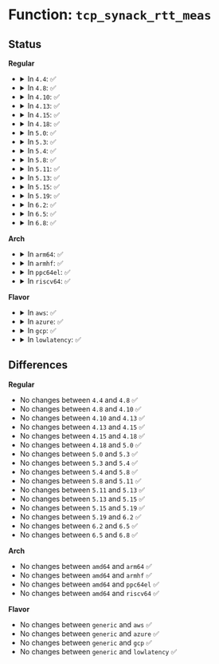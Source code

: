 # Function: <code>tcp_synack_rtt_meas</code>

## Status
<b>Regular</b>
<ul>
<li>
<details>
<summary>In <code>4.4</code>: ✅</summary>

```c
void tcp_synack_rtt_meas(struct sock *sk, struct request_sock *req);
```

**Collision:** Unique Global

**Inline:** No

**Transformation:** False

**Instances:**

```
In net/ipv4/tcp_input.c (ffffffff81771d80)
Location: net/ipv4/tcp_input.c:2980
Inline: False
Direct callers:
  - net/ipv4/tcp_input.c:tcp_rcv_state_process
  - net/ipv4/tcp_minisocks.c:tcp_check_req
```
**Symbols:**

```
ffffffff81771d80-ffffffff81771e74: tcp_synack_rtt_meas (STB_GLOBAL)
```
</details>
</li>
<li>
<details>
<summary>In <code>4.8</code>: ✅</summary>

```c
void tcp_synack_rtt_meas(struct sock *sk, struct request_sock *req);
```

**Collision:** Unique Global

**Inline:** No

**Transformation:** False

**Instances:**

```
In net/ipv4/tcp_input.c (ffffffff817de5d0)
Location: net/ipv4/tcp_input.c:2985
Inline: False
Direct callers:
  - net/ipv4/tcp_input.c:tcp_rcv_state_process
  - net/ipv4/tcp_minisocks.c:tcp_check_req
```
**Symbols:**

```
ffffffff817de5d0-ffffffff817de6cb: tcp_synack_rtt_meas (STB_GLOBAL)
```
</details>
</li>
<li>
<details>
<summary>In <code>4.10</code>: ✅</summary>

```c
void tcp_synack_rtt_meas(struct sock *sk, struct request_sock *req);
```

**Collision:** Unique Global

**Inline:** No

**Transformation:** False

**Instances:**

```
In net/ipv4/tcp_input.c (ffffffff8180e970)
Location: net/ipv4/tcp_input.c:2985
Inline: False
Direct callers:
  - net/ipv4/tcp_input.c:tcp_rcv_state_process
  - net/ipv4/tcp_minisocks.c:tcp_check_req
```
**Symbols:**

```
ffffffff8180e970-ffffffff8180eaae: tcp_synack_rtt_meas (STB_GLOBAL)
```
</details>
</li>
<li>
<details>
<summary>In <code>4.13</code>: ✅</summary>

```c
void tcp_synack_rtt_meas(struct sock *sk, struct request_sock *req);
```

**Collision:** Unique Global

**Inline:** No

**Transformation:** False

**Instances:**

```
In net/ipv4/tcp_input.c (ffffffff8182e940)
Location: net/ipv4/tcp_input.c:2967
Inline: False
Direct callers:
  - net/ipv4/tcp_input.c:tcp_rcv_state_process
  - net/ipv4/tcp_minisocks.c:tcp_check_req
```
**Symbols:**

```
ffffffff8182e940-ffffffff8182e9ec: tcp_synack_rtt_meas (STB_GLOBAL)
```
</details>
</li>
<li>
<details>
<summary>In <code>4.15</code>: ✅</summary>

```c
void tcp_synack_rtt_meas(struct sock *sk, struct request_sock *req);
```

**Collision:** Unique Global

**Inline:** No

**Transformation:** False

**Instances:**

```
In net/ipv4/tcp_input.c (ffffffff818ad910)
Location: net/ipv4/tcp_input.c:2912
Inline: False
Direct callers:
  - net/ipv4/tcp_input.c:tcp_rcv_state_process
  - net/ipv4/tcp_minisocks.c:tcp_check_req
```
**Symbols:**

```
ffffffff818ad910-ffffffff818ad9bc: tcp_synack_rtt_meas (STB_GLOBAL)
```
</details>
</li>
<li>
<details>
<summary>In <code>4.18</code>: ✅</summary>

```c
void tcp_synack_rtt_meas(struct sock *sk, struct request_sock *req);
```

**Collision:** Unique Global

**Inline:** No

**Transformation:** False

**Instances:**

```
In net/ipv4/tcp_input.c (ffffffff819024d0)
Location: net/ipv4/tcp_input.c:2950
Inline: False
Direct callers:
  - net/ipv4/tcp_input.c:tcp_rcv_state_process
  - net/ipv4/tcp_minisocks.c:tcp_check_req
```
**Symbols:**

```
ffffffff819024d0-ffffffff8190257c: tcp_synack_rtt_meas (STB_GLOBAL)
```
</details>
</li>
<li>
<details>
<summary>In <code>5.0</code>: ✅</summary>

```c
void tcp_synack_rtt_meas(struct sock *sk, struct request_sock *req);
```

**Collision:** Unique Global

**Inline:** No

**Transformation:** False

**Instances:**

```
In net/ipv4/tcp_input.c (ffffffff81930550)
Location: net/ipv4/tcp_input.c:2942
Inline: False
Direct callers:
  - net/ipv4/tcp_input.c:tcp_rcv_state_process
  - net/ipv4/tcp_minisocks.c:tcp_check_req
```
**Symbols:**

```
ffffffff81930550-ffffffff819305f3: tcp_synack_rtt_meas (STB_GLOBAL)
```
</details>
</li>
<li>
<details>
<summary>In <code>5.3</code>: ✅</summary>

```c
void tcp_synack_rtt_meas(struct sock *sk, struct request_sock *req);
```

**Collision:** Unique Global

**Inline:** No

**Transformation:** False

**Instances:**

```
In net/ipv4/tcp_input.c (ffffffff81993b50)
Location: net/ipv4/tcp_input.c:2962
Inline: False
Direct callers:
  - net/ipv4/tcp_input.c:tcp_rcv_state_process
  - net/ipv4/tcp_minisocks.c:tcp_check_req
```
**Symbols:**

```
ffffffff81993b50-ffffffff81993bf3: tcp_synack_rtt_meas (STB_GLOBAL)
```
</details>
</li>
<li>
<details>
<summary>In <code>5.4</code>: ✅</summary>

```c
void tcp_synack_rtt_meas(struct sock *sk, struct request_sock *req);
```

**Collision:** Unique Global

**Inline:** No

**Transformation:** False

**Instances:**

```
In net/ipv4/tcp_input.c (ffffffff819ca6a0)
Location: net/ipv4/tcp_input.c:2968
Inline: False
Direct callers:
  - net/ipv4/tcp_input.c:tcp_rcv_state_process
  - net/ipv4/tcp_minisocks.c:tcp_check_req
```
**Symbols:**

```
ffffffff819ca6a0-ffffffff819ca743: tcp_synack_rtt_meas (STB_GLOBAL)
```
</details>
</li>
<li>
<details>
<summary>In <code>5.8</code>: ✅</summary>

```c
void tcp_synack_rtt_meas(struct sock *sk, struct request_sock *req);
```

**Collision:** Unique Global

**Inline:** No

**Transformation:** False

**Instances:**

```
In net/ipv4/tcp_input.c (ffffffff81ab7670)
Location: net/ipv4/tcp_input.c:2952
Inline: False
Direct callers:
  - net/ipv4/tcp_input.c:tcp_rcv_state_process
  - net/ipv4/tcp_minisocks.c:tcp_check_req
```
**Symbols:**

```
ffffffff81ab7670-ffffffff81ab7712: tcp_synack_rtt_meas (STB_GLOBAL)
```
</details>
</li>
<li>
<details>
<summary>In <code>5.11</code>: ✅</summary>

```c
void tcp_synack_rtt_meas(struct sock *sk, struct request_sock *req);
```

**Collision:** Unique Global

**Inline:** No

**Transformation:** False

**Instances:**

```
In net/ipv4/tcp_input.c (ffffffff81ac2920)
Location: net/ipv4/tcp_input.c:3068
Inline: False
Direct callers:
  - net/ipv4/tcp_input.c:tcp_rcv_state_process
  - net/ipv4/tcp_minisocks.c:tcp_check_req
```
**Symbols:**

```
ffffffff81ac2920-ffffffff81ac29c2: tcp_synack_rtt_meas (STB_GLOBAL)
```
</details>
</li>
<li>
<details>
<summary>In <code>5.13</code>: ✅</summary>

```c
void tcp_synack_rtt_meas(struct sock *sk, struct request_sock *req);
```

**Collision:** Unique Global

**Inline:** No

**Transformation:** False

**Instances:**

```
In net/ipv4/tcp_input.c (ffffffff81aadab0)
Location: net/ipv4/tcp_input.c:3075
Inline: False
Direct callers:
  - net/ipv4/tcp_input.c:tcp_rcv_state_process
  - net/ipv4/tcp_minisocks.c:tcp_check_req
```
**Symbols:**

```
ffffffff81aadab0-ffffffff81aadb52: tcp_synack_rtt_meas (STB_GLOBAL)
```
</details>
</li>
<li>
<details>
<summary>In <code>5.15</code>: ✅</summary>

```c
void tcp_synack_rtt_meas(struct sock *sk, struct request_sock *req);
```

**Collision:** Unique Global

**Inline:** No

**Transformation:** False

**Instances:**

```
In net/ipv4/tcp_input.c (ffffffff81b6a5a0)
Location: net/ipv4/tcp_input.c:3109
Inline: False
Direct callers:
  - net/ipv4/tcp_input.c:tcp_rcv_state_process
  - net/ipv4/tcp_minisocks.c:tcp_check_req
```
**Symbols:**

```
ffffffff81b6a5a0-ffffffff81b6a642: tcp_synack_rtt_meas (STB_GLOBAL)
```
</details>
</li>
<li>
<details>
<summary>In <code>5.19</code>: ✅</summary>

```c
void tcp_synack_rtt_meas(struct sock *sk, struct request_sock *req);
```

**Collision:** Unique Global

**Inline:** No

**Transformation:** False

**Instances:**

```
In net/ipv4/tcp_input.c (ffffffff81cf9710)
Location: net/ipv4/tcp_input.c:3125
Inline: False
Direct callers:
  - net/ipv4/tcp_input.c:tcp_rcv_state_process
  - net/ipv4/tcp_minisocks.c:tcp_check_req
```
**Symbols:**

```
ffffffff81cf9710-ffffffff81cf97c6: tcp_synack_rtt_meas (STB_GLOBAL)
```
</details>
</li>
<li>
<details>
<summary>In <code>6.2</code>: ✅</summary>

```c
void tcp_synack_rtt_meas(struct sock *sk, struct request_sock *req);
```

**Collision:** Unique Global

**Inline:** No

**Transformation:** False

**Instances:**

```
In net/ipv4/tcp_input.c (ffffffff81ebe200)
Location: net/ipv4/tcp_input.c:3136
Inline: False
Direct callers:
  - net/ipv4/tcp_input.c:tcp_rcv_state_process
  - net/ipv4/tcp_minisocks.c:tcp_check_req
```
**Symbols:**

```
ffffffff81ebe200-ffffffff81ebe2b6: tcp_synack_rtt_meas (STB_GLOBAL)
```
</details>
</li>
<li>
<details>
<summary>In <code>6.5</code>: ✅</summary>

```c
void tcp_synack_rtt_meas(struct sock *sk, struct request_sock *req);
```

**Collision:** Unique Global

**Inline:** No

**Transformation:** False

**Instances:**

```
In net/ipv4/tcp_input.c (ffffffff81f1c6a0)
Location: net/ipv4/tcp_input.c:3135
Inline: False
Direct callers:
  - net/ipv4/tcp_input.c:tcp_rcv_state_process
  - net/ipv4/tcp_minisocks.c:tcp_check_req
```
**Symbols:**

```
ffffffff81f1c6a0-ffffffff81f1c756: tcp_synack_rtt_meas (STB_GLOBAL)
```
</details>
</li>
<li>
<details>
<summary>In <code>6.8</code>: ✅</summary>

```c
void tcp_synack_rtt_meas(struct sock *sk, struct request_sock *req);
```

**Collision:** Unique Global

**Inline:** No

**Transformation:** False

**Instances:**

```
In net/ipv4/tcp_input.c (ffffffff81fe0e80)
Location: net/ipv4/tcp_input.c:3177
Inline: False
Direct callers:
  - net/ipv4/tcp_input.c:tcp_rcv_state_process
  - net/ipv4/tcp_minisocks.c:tcp_check_req
```
**Symbols:**

```
ffffffff81fe0e80-ffffffff81fe0f36: tcp_synack_rtt_meas (STB_GLOBAL)
```
</details>
</li>
</ul>
<b>Arch</b>
<ul>
<li>
<details>
<summary>In <code>arm64</code>: ✅</summary>

```c
void tcp_synack_rtt_meas(struct sock *sk, struct request_sock *req);
```

**Collision:** Unique Global

**Inline:** No

**Transformation:** False

**Instances:**

```
In net/ipv4/tcp_input.c (ffff800010c7d388)
Location: net/ipv4/tcp_input.c:2968
Inline: False
Direct callers:
  - net/ipv4/tcp_input.c:tcp_rcv_state_process
  - net/ipv4/tcp_minisocks.c:tcp_check_req
```
**Symbols:**

```
ffff800010c7d388-ffff800010c7d444: tcp_synack_rtt_meas (STB_GLOBAL)
```
</details>
</li>
<li>
<details>
<summary>In <code>armhf</code>: ✅</summary>

```c
void tcp_synack_rtt_meas(struct sock *sk, struct request_sock *req);
```

**Collision:** Unique Global

**Inline:** No

**Transformation:** False

**Instances:**

```
In net/ipv4/tcp_input.c (c0d8ce08)
Location: net/ipv4/tcp_input.c:2968
Inline: False
Direct callers:
  - net/ipv4/tcp_input.c:tcp_rcv_state_process
  - net/ipv4/tcp_minisocks.c:tcp_check_req
```
**Symbols:**

```
c0d8ce08-c0d8cf18: tcp_synack_rtt_meas (STB_GLOBAL)
```
</details>
</li>
<li>
<details>
<summary>In <code>ppc64el</code>: ✅</summary>

```c
void tcp_synack_rtt_meas(struct sock *sk, struct request_sock *req);
```

**Collision:** Unique Global

**Inline:** No

**Transformation:** False

**Instances:**

```
In net/ipv4/tcp_input.c (c000000000d87ee0)
Location: net/ipv4/tcp_input.c:2968
Inline: False
Direct callers:
  - net/ipv4/tcp_input.c:tcp_rcv_state_process
  - net/ipv4/tcp_minisocks.c:tcp_check_req
```
**Symbols:**

```
c000000000d87ee0-c000000000d87fc8: tcp_synack_rtt_meas (STB_GLOBAL)
```
</details>
</li>
<li>
<details>
<summary>In <code>riscv64</code>: ✅</summary>

```c
void tcp_synack_rtt_meas(struct sock *sk, struct request_sock *req);
```

**Collision:** Unique Global

**Inline:** No

**Transformation:** False

**Instances:**

```
In net/ipv4/tcp_input.c (ffffffe0007e031e)
Location: net/ipv4/tcp_input.c:2968
Inline: False
Direct callers:
  - net/ipv4/tcp_input.c:tcp_rcv_state_process
  - net/ipv4/tcp_minisocks.c:tcp_check_req
```
**Symbols:**

```
ffffffe0007e031e-ffffffe0007e038c: tcp_synack_rtt_meas (STB_GLOBAL)
```
</details>
</li>
</ul>
<b>Flavor</b>
<ul>
<li>
<details>
<summary>In <code>aws</code>: ✅</summary>

```c
void tcp_synack_rtt_meas(struct sock *sk, struct request_sock *req);
```

**Collision:** Unique Global

**Inline:** No

**Transformation:** False

**Instances:**

```
In net/ipv4/tcp_input.c (ffffffff8196a510)
Location: net/ipv4/tcp_input.c:2968
Inline: False
Direct callers:
  - net/ipv4/tcp_input.c:tcp_rcv_state_process
  - net/ipv4/tcp_minisocks.c:tcp_check_req
```
**Symbols:**

```
ffffffff8196a510-ffffffff8196a5b3: tcp_synack_rtt_meas (STB_GLOBAL)
```
</details>
</li>
<li>
<details>
<summary>In <code>azure</code>: ✅</summary>

```c
void tcp_synack_rtt_meas(struct sock *sk, struct request_sock *req);
```

**Collision:** Unique Global

**Inline:** No

**Transformation:** False

**Instances:**

```
In net/ipv4/tcp_input.c (ffffffff81924000)
Location: net/ipv4/tcp_input.c:2968
Inline: False
Direct callers:
  - net/ipv4/tcp_input.c:tcp_rcv_state_process
  - net/ipv4/tcp_minisocks.c:tcp_check_req
```
**Symbols:**

```
ffffffff81924000-ffffffff819240a3: tcp_synack_rtt_meas (STB_GLOBAL)
```
</details>
</li>
<li>
<details>
<summary>In <code>gcp</code>: ✅</summary>

```c
void tcp_synack_rtt_meas(struct sock *sk, struct request_sock *req);
```

**Collision:** Unique Global

**Inline:** No

**Transformation:** False

**Instances:**

```
In net/ipv4/tcp_input.c (ffffffff819d4ce0)
Location: net/ipv4/tcp_input.c:2968
Inline: False
Direct callers:
  - net/ipv4/tcp_input.c:tcp_rcv_state_process
  - net/ipv4/tcp_minisocks.c:tcp_check_req
```
**Symbols:**

```
ffffffff819d4ce0-ffffffff819d4d83: tcp_synack_rtt_meas (STB_GLOBAL)
```
</details>
</li>
<li>
<details>
<summary>In <code>lowlatency</code>: ✅</summary>

```c
void tcp_synack_rtt_meas(struct sock *sk, struct request_sock *req);
```

**Collision:** Unique Global

**Inline:** No

**Transformation:** False

**Instances:**

```
In net/ipv4/tcp_input.c (ffffffff819de8c0)
Location: net/ipv4/tcp_input.c:2968
Inline: False
Direct callers:
  - net/ipv4/tcp_input.c:tcp_rcv_state_process
  - net/ipv4/tcp_minisocks.c:tcp_check_req
```
**Symbols:**

```
ffffffff819de8c0-ffffffff819de963: tcp_synack_rtt_meas (STB_GLOBAL)
```
</details>
</li>
</ul>

## Differences
<b>Regular</b>
<ul>
<li>
No changes between <code>4.4</code> and <code>4.8</code> ✅
</li>
<li>
No changes between <code>4.8</code> and <code>4.10</code> ✅
</li>
<li>
No changes between <code>4.10</code> and <code>4.13</code> ✅
</li>
<li>
No changes between <code>4.13</code> and <code>4.15</code> ✅
</li>
<li>
No changes between <code>4.15</code> and <code>4.18</code> ✅
</li>
<li>
No changes between <code>4.18</code> and <code>5.0</code> ✅
</li>
<li>
No changes between <code>5.0</code> and <code>5.3</code> ✅
</li>
<li>
No changes between <code>5.3</code> and <code>5.4</code> ✅
</li>
<li>
No changes between <code>5.4</code> and <code>5.8</code> ✅
</li>
<li>
No changes between <code>5.8</code> and <code>5.11</code> ✅
</li>
<li>
No changes between <code>5.11</code> and <code>5.13</code> ✅
</li>
<li>
No changes between <code>5.13</code> and <code>5.15</code> ✅
</li>
<li>
No changes between <code>5.15</code> and <code>5.19</code> ✅
</li>
<li>
No changes between <code>5.19</code> and <code>6.2</code> ✅
</li>
<li>
No changes between <code>6.2</code> and <code>6.5</code> ✅
</li>
<li>
No changes between <code>6.5</code> and <code>6.8</code> ✅
</li>
</ul>
<b>Arch</b>
<ul>
<li>
No changes between <code>amd64</code> and <code>arm64</code> ✅
</li>
<li>
No changes between <code>amd64</code> and <code>armhf</code> ✅
</li>
<li>
No changes between <code>amd64</code> and <code>ppc64el</code> ✅
</li>
<li>
No changes between <code>amd64</code> and <code>riscv64</code> ✅
</li>
</ul>
<b>Flavor</b>
<ul>
<li>
No changes between <code>generic</code> and <code>aws</code> ✅
</li>
<li>
No changes between <code>generic</code> and <code>azure</code> ✅
</li>
<li>
No changes between <code>generic</code> and <code>gcp</code> ✅
</li>
<li>
No changes between <code>generic</code> and <code>lowlatency</code> ✅
</li>
</ul>
